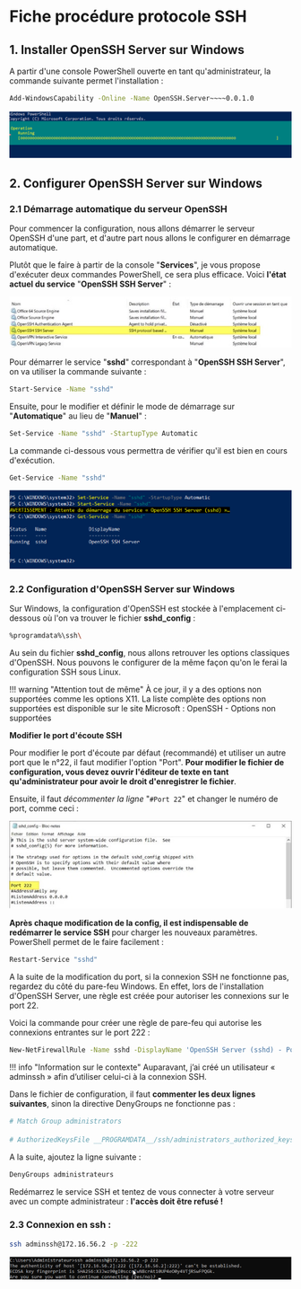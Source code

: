 # Fiche procédure protocole SSH

## 1. Installer OpenSSH Server sur Windows 

A partir d'une console PowerShell ouverte en tant qu'administrateur, la commande suivante permet l'installation :

```bash
Add-WindowsCapability -Online -Name OpenSSH.Server~~~~0.0.1.0
```

![](../../../media/bloc2/AdminSys/Situation1-8.png)


## 2. Configurer OpenSSH Server sur Windows

### 2.1 Démarrage automatique du serveur OpenSSH

Pour commencer la configuration, nous allons démarrer le serveur OpenSSH d'une part, et d'autre part nous allons le configurer en démarrage automatique.

Plutôt que le faire à partir de la console "**Services**", je vous propose d'exécuter deux commandes PowerShell, ce sera plus efficace. Voici **l'état actuel du service** "**OpenSSH SSH Server**" :

![](../../../media/bloc2/AdminSys/Situation1-9.jpg)

Pour démarrer le service "**sshd**" correspondant à "**OpenSSH SSH Server**", on va utiliser la commande suivante :

```bash
Start-Service -Name "sshd"
```

Ensuite, pour le modifier et définir le mode de démarrage sur "**Automatique**" au lieu de "**Manuel**" :

```bash
Set-Service -Name "sshd" -StartupType Automatic
```
La commande ci-dessous vous permettra de vérifier qu'il est bien en cours d'exécution.

```bash
Get-Service -Name "sshd"
```
![](../../../media/bloc2/AdminSys/Situation1-10.png)

### 2.2 Configuration d'OpenSSH Server sur Windows

Sur Windows, la configuration d'OpenSSH est stockée à l'emplacement ci-dessous où l'on va trouver le fichier **sshd_config** :

```bash
%programdata%\ssh\
```

Au sein du fichier **sshd_config**, nous allons retrouver les options classiques d'OpenSSH. Nous pouvons le configurer de la même façon qu'on le ferai la configuration SSH sous Linux.

!!! warning "Attention tout de même"
    À ce jour, il y a des options non supportées comme les options X11. La liste complète des options non supportées est disponible sur le site Microsoft : OpenSSH - Options non supportées


**Modifier le port d'écoute SSH**

Pour modifier le port d'écoute par défaut (recommandé) et utiliser un autre port que le n°22, il faut modifier l'option "Port". **Pour modifier le fichier de configuration, vous devez ouvrir l'éditeur de texte en tant qu'administrateur pour avoir le droit d'enregistrer le fichier**.

Ensuite, il faut *décommenter la ligne* "`#Port 22`" et changer le numéro de port, comme ceci :

![](../../../media/bloc2/AdminSys/Situation1-11.jpg)

**Après chaque modification de la config, il est indispensable de redémarrer le service SSH** pour charger les nouveaux paramètres. PowerShell permet de le faire facilement :

```bash
Restart-Service "sshd"
```

A la suite de la modification du port, si la connexion SSH ne fonctionne pas, regardez du côté du pare-feu Windows. En effet, lors de l'installation d'OpenSSH Server, une règle est créée pour autoriser les connexions sur le port 22.

Voici la commande pour créer une règle de pare-feu qui autorise les connexions entrantes sur le port 222 :

```bash
New-NetFirewallRule -Name sshd -DisplayName 'OpenSSH Server (sshd) - Port 222' -Enabled True -Direction Inbound -Protocol TCP -Action Allow -LocalPort 222
```

!!! info "Information sur le contexte"
    Auparavant, j’ai créé un utilisateur « adminssh » afin d’utiliser celui-ci à la connexion SSH.

Dans le fichier de configuration, il faut **commenter les deux lignes suivantes**, sinon la directive DenyGroups ne fonctionne pas :

```bash
# Match Group administrators

# AuthorizedKeysFile __PROGRAMDATA__/ssh/administrators_authorized_keys
```
A la suite, ajoutez la ligne suivante :

```bash
DenyGroups administrateurs
```

Redémarrez le service SSH et tentez de vous connecter à votre serveur avec un compte administrateur : **l'accès doit être refusé !**

### 2.3 Connexion en ssh :

```bash
ssh adminssh@172.16.56.2 -p -222
```

![](../../../media/bloc2/AdminSys/Situation1-12.png)